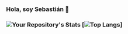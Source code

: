 <h3>Hola, soy Sebastián 👋<h3>

![Your Repository's Stats](https://github-readme-stats.vercel.app/api?username=Sebas1012&show_icons=true)
[![Top Langs](https://github-readme-stats.vercel.app/api/top-langs/?username=Sebas1012&layout=compact)]

